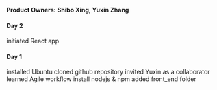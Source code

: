**Product Owners: Shibo Xing, Yuxin Zhang**

#### Day 2 ####
initiated React app

#### Day 1 ####
installed Ubuntu
cloned github repository
invited Yuxin as a collaborator
learned Agile workflow
install nodejs & npm
added front_end folder
